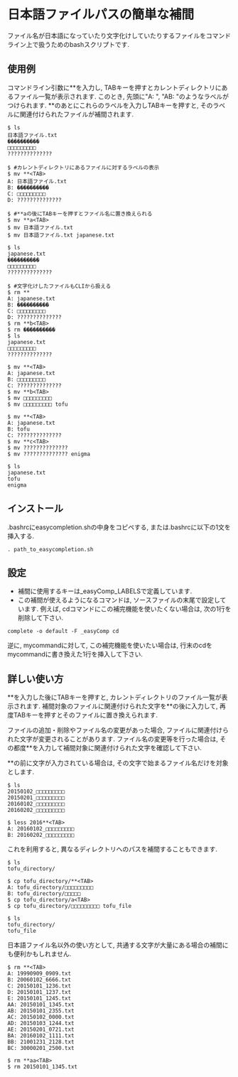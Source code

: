 日本語ファイルパスの簡単な補間
===============================
ファイル名が日本語になっていたり文字化けしていたりするファイルをコマンドライン上で扱うためのbashスクリプトです. 

使用例
------------------
コマンドライン引数に\*\*を入力し, TABキーを押すとカレントディレクトリにあるファイル一覧が表示されます. このとき, 先頭に"A: ", "AB: "のようなラベルがつけられます. \*\*のあとにこれらのラベルを入力しTABキーを押すと, そのラベルに関連付けられたファイルが補間されます. 

```shell
$ ls
日本語ファイル.txt
����������
□□□□□□□□□
??????????????

$ #カレントディレクトリにあるファイルに対するラベルの表示
$ mv **<TAB>
A: 日本語ファイル.txt
B: ����������
C: □□□□□□□□□
D: ??????????????

$ #**aの後にTABキーを押すとファイル名に置き換えられる
$ mv **a<TAB>
$ mv 日本語ファイル.txt
$ mv 日本語ファイル.txt japanese.txt

$ ls
japanese.txt
����������
□□□□□□□□□
??????????????

$ #文字化けしたファイルもCLIから扱える
$ rm **
A: japanese.txt
B: ����������
C: □□□□□□□□□
D: ??????????????
$ rm **b<TAB>
$ rm ����������
$ ls
japanese.txt
□□□□□□□□□
??????????????

$ mv **<TAB>
A: japanese.txt
B: □□□□□□□□□
C: ??????????????
$ mv **b<TAB>
$ mv □□□□□□□□□
$ mv □□□□□□□□□ tofu

$ mv **<TAB>
A: japanese.txt
B: tofu
C: ??????????????
$ mv **c<TAB>
$ mv ??????????????
$ mv ?????????????? enigma

$ ls
japanese.txt
tofu
enigma
```


インストール
--------------------
.bashrcにeasycompletion.shの中身をコピペする, または.bashrcに以下の1文を挿入する. 

```shell
. path_to_easycompletion.sh
```

設定
-----
* 補間に使用するキーは_easyComp_LABELSで定義しています. 
* この補間が使えるようになるコマンドは, ソースファイルの末尾で設定しています. 例えば, cdコマンドにこの補完機能を使いたくない場合は, 次の1行を削除して下さい.  
```shell
complete -o default -F _easyComp cd
```
逆に, mycommandに対して, この補完機能を使いたい場合は, 行末のcdをmycommandに書き換えた1行を挿入して下さい. 

詳しい使い方
-------------
\*\*を入力した後にTABキーを押すと, カレントディレクトリのファイル一覧が表示されます. 補間対象のファイルに関連付けられた文字を**の後に入力して, 再度TABキーを押すとそのファイルに置き換えられます. 

ファイルの追加・削除やファイル名の変更があった場合, ファイルに関連付けられた文字が変更されることがあります. ファイル名の変更等を行った場合は, その都度\*\*<TAB>を入力して補間対象に関連付けられた文字を確認して下さい. 

\*\*の前に文字が入力されている場合は, その文字で始まるファイル名だけを対象とします. 

```
$ ls
20150102_□□□□□□□□□
20150201_□□□□□□□□□
20160102_□□□□□□□□□
20160202_□□□□□□□□□

$ less 2016**<TAB>
A: 20160102_□□□□□□□□□
B: 20160202_□□□□□□□□□
```
これを利用すると, 異なるディレクトリへのパスを補間することもできます. 

```shell
$ ls
tofu_directory/

$ cp tofu_directory/**<TAB>
A: tofu_directory/□□□□□□□□□
B: tofu_directory/□□□□□
$ cp tofu_directory/a<TAB>
$ cp tofu_directory/□□□□□□□□□ tofu_file

$ ls
tofu_directory/
tofu_file
```

日本語ファイル名以外の使い方として, 共通する文字が大量にある場合の補間にも便利かもしれません.

```shell
$ rm **<TAB>
A: 19990909_0909.txt
B: 20060102_6666.txt
C: 20150101_1236.txt
D: 20150101_1237.txt
E: 20150101_1245.txt
AA: 20150101_1345.txt
AB: 20150101_2355.txt
AC: 20150102_0000.txt
AD: 20150103_1244.txt
AE: 20150201_0721.txt
BA: 20160102_1111.txt
BB: 21001231_2128.txt
BC: 30000201_2500.txt

$ rm **aa<TAB>
$ rm 20150101_1345.txt
```

